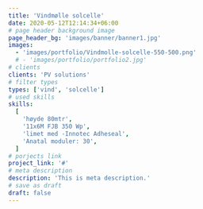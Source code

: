 ```yaml
---
title: 'Vindmølle solcelle'
date: 2020-05-12T12:14:34+06:00
# page header background image
page_header_bg: 'images/banner/banner1.jpg'
images:
  - 'images/portfolio/Vindmolle-solcelle-550-500.png'
  # - 'images/portfolio/portfolio2.jpg'
# clients
clients: 'PV solutions'
# filter types
types: ['vind', 'solcelle']
# used skills
skills:
  [
    'høyde 80mtr',
    '11x6M FJB 350 Wp',
    'limet med -Innotec Adheseal',
    'Anatal moduler: 30',
  ]
# porjects link
project_link: '#'
# meta description
description: 'This is meta description.'
# save as draft
draft: false
---
```

